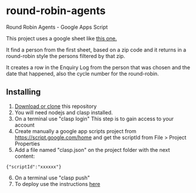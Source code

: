 # round-robin-agents
Round Robin Agents - Google Apps Script

This project uses a google sheet like [this one.](https://docs.google.com/spreadsheets/d/1iJk98RFO0nU9iFMTlC2BJIe3V2DqKPqeQ-DAn4dHkOw/edit?usp=sharing)

It find a person from the first sheet, based on a zip code and it returns in a round-robin style the persons filtered by that zip.

It creates a row in the Enquiry Log from the person that was chosen and the date that happened, also the cycle number for the round-robin.

## Installing

1. [Download or clone](https://help.github.com/en/articles/cloning-a-repository) this repository
2. You will need nodejs and clasp installed.
3. On a terminal use "clasp login" 
This step is to gain access to your account
4. Create manually a google app scripts project from https://script.google.com/home and get the scriptId from File > Project Properties
5. Add a file named "clasp.json" on the project folder with the next content:
```
{"scriptId":"xxxxxx"}
```
6. On a terminal use "clasp push"
7. To deploy use the instructions [here](https://developers.google.com/apps-script/guides/web)
